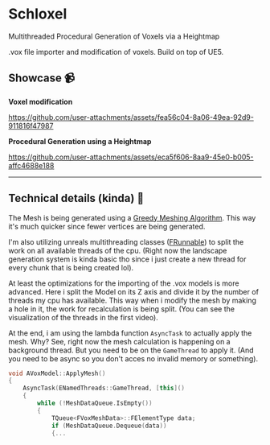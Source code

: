 # Schloxel

Multithreaded Procedural Generation of Voxels via a Heightmap

.vox file importer and modification of voxels. Build on top of UE5.

## Showcase 📹

**Voxel modification**

https://github.com/user-attachments/assets/fea56c04-8a06-49ea-92d9-911816f47987



**Procedural Generation using a Heightmap**

https://github.com/user-attachments/assets/eca5f606-8aa9-45e0-b005-affc4688e188

---

## Technical details (kinda) 👾
The Mesh is being generated using a [Greedy Meshing Algorithm](https://gedge.ca/blog/2014-08-17-greedy-voxel-meshing/). This way it's much quicker since fewer vertices are being generated.

I'm also utilizing unreals multithreading classes ([FRunnable](https://dev.epicgames.com/documentation/en-us/unreal-engine/API/Runtime/Core/HAL/FRunnable)) to split the work on all available threads of the cpu.
(Right now the landscape generation system is kinda basic tho since i just create a new thread for every chunk that is being created lol).

At least the optimizations for the importing of the .vox models is more advanced. Here i split the Model on its Z axis and divide it by the number of threads my cpu has available. This way when i modify the mesh by making a hole in it, the work for recalculation is being split. (You can see the visualization of the threads in the first video).

At the end, i am using the lambda function `AsyncTask` to actually apply the mesh. Why? See, right now the mesh calculation is happening on a background thread. But you need to be on the `GameThread` to apply it. (And you need to be async so you don't acces no invalid memory or something).
```c++
void AVoxModel::ApplyMesh()
{
	AsyncTask(ENamedThreads::GameThread, [this]()
	{
		while (!MeshDataQueue.IsEmpty())
		{
			TQueue<FVoxMeshData>::FElementType data;
			if (MeshDataQueue.Dequeue(data))
			{...
```
